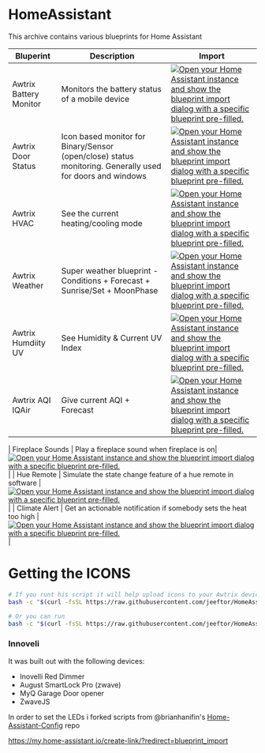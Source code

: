 # HomeAssistant

This archive contains various blueprints for Home Assistant

|Bluperint|Description|Import|
|-----------|-----------|-------|
|Awtrix Battery Monitor|Monitors the battery status of a mobile device|[![Open your Home Assistant instance and show the blueprint import dialog with a specific blueprint pre-filled.](https://my.home-assistant.io/badges/blueprint_import.svg)](https://my.home-assistant.io/redirect/blueprint_import/?blueprint_url=https%3A%2F%2Fraw.githubusercontent.com%2Fjeeftor%2FHomeAssistant%2Fmaster%2Fblueprints%2Fautomation%2Fawtrix_battery_monitor.yaml)|
|Awtrix Door Status|Icon based monitor for Binary/Sensor (open/close) status monitoring. Generally used for doors and windows|[![Open your Home Assistant instance and show the blueprint import dialog with a specific blueprint pre-filled.](https://my.home-assistant.io/badges/blueprint_import.svg)](https://my.home-assistant.io/redirect/blueprint_import/?blueprint_url=https%3A%2F%2Fraw.githubusercontent.com%2Fjeeftor%2FHomeAssistant%2Fmaster%2Fblueprints%2Fautomation%2Fawtrix_door_status.yaml)  |
|Awtrix HVAC| See the current heating/cooling mode |[![Open your Home Assistant instance and show the blueprint import dialog with a specific blueprint pre-filled.](https://my.home-assistant.io/badges/blueprint_import.svg)](https://my.home-assistant.io/redirect/blueprint_import/?blueprint_url=https%3A%2F%2Fraw.githubusercontent.com%2Fjeeftor%2FHomeAssistant%2Fmaster%2Fblueprints%2Fautomation%2Fawtrix_hvac.yaml)|
| Awtrix Weather | Super weather blueprint - Conditions + Forecast + Sunrise/Set + MoonPhase| [![Open your Home Assistant instance and show the blueprint import dialog with a specific blueprint pre-filled.](https://my.home-assistant.io/badges/blueprint_import.svg)](https://my.home-assistant.io/redirect/blueprint_import/?blueprint_url=https%3A%2F%2Fraw.githubusercontent.com%2Fjeeftor%2FHomeAssistant%2Fmaster%2Fblueprints%2Fautomation%2Fawtrix_weatherflow.yaml) |
| Awtrix Humdiity UV | See Humidity & Current UV Index | [![Open your Home Assistant instance and show the blueprint import dialog with a specific blueprint pre-filled.](https://my.home-assistant.io/badges/blueprint_import.svg)](https://my.home-assistant.io/redirect/blueprint_import/?blueprint_url=https%3A%2F%2Fraw.githubusercontent.com%2Fjeeftor%2FHomeAssistant%2Fmaster%2Fblueprints%2Fautomation%2Fawtrix_uv_hum.yaml)|
| Awtrix AQI IQAir | Give current AQI + Forecast | [![Open your Home Assistant instance and show the blueprint import dialog with a specific blueprint pre-filled.](https://my.home-assistant.io/badges/blueprint_import.svg)](https://my.home-assistant.io/redirect/blueprint_import/?blueprint_url=https%3A%2F%2Fraw.githubusercontent.com%2Fjeeftor%2FHomeAssistant%2Fmaster%2Fblueprints%2Fautomation%2Fawtrix_aqi.yaml)|




| Fireplace Sounds | Play a fireplace sound when fireplace is on| [![Open your Home Assistant instance and show the blueprint import dialog with a specific blueprint pre-filled.](https://my.home-assistant.io/badges/blueprint_import.svg)](https://my.home-assistant.io/redirect/blueprint_import/?blueprint_url=https%3A%2F%2Fraw.githubusercontent.com%2Fjeeftor%2FHomeAssistant%2Fmaster%2Fblueprints%2Fautomation%2Ffireplace_sound.yml)|
| Hue Remote | Simulate the state change feature of a hue remote in software | [![Open your Home Assistant instance and show the blueprint import dialog with a specific blueprint pre-filled.](https://my.home-assistant.io/badges/blueprint_import.svg)](https://my.home-assistant.io/redirect/blueprint_import/?blueprint_url=https%3A%2F%2Fraw.githubusercontent.com%2Fjeeftor%2FHomeAssistant%2Fmaster%2Fblueprints%2Fautomation%2Fhue-dimmer.yaml) |
| Climate Alert | Get an actionable notification if somebody sets the heat too high | [![Open your Home Assistant instance and show the blueprint import dialog with a specific blueprint pre-filled.](https://my.home-assistant.io/badges/blueprint_import.svg)](https://my.home-assistant.io/redirect/blueprint_import/?blueprint_url=https%3A%2F%2Fraw.githubusercontent.com%2Fjeeftor%2FHomeAssistant%2Fmaster%2Fblueprints%2Fautomation%2Fclimate_alert.yaml) |



# Getting the ICONS


```bash
# If you runt his script it will help upload icons to your Awtrix device
bash -c "$(curl -fsSL https://raw.githubusercontent.com/jeeftor/HomeAssistant/master/icons/upload_icon.sh)"

# Or you can run 
bash -c "$(curl -fsSL https://raw.githubusercontent.com/jeeftor/HomeAssistant/master/icons/upload_icon.sh)" -- IP_ADDRESS_OF_CLOCK
```




### Innoveli

It was built out with the following devices:

* Inovelli Red Dimmer
* August SmartLock Pro (zwave)
* MyQ Garage Door opener
* ZwaveJS

In order to set the LEDs i forked scripts from @brianhanifin's [Home-Assistant-Config](https://github.com/brianhanifin/Home-Assistant-Config) repo


https://my.home-assistant.io/create-link/?redirect=blueprint_import